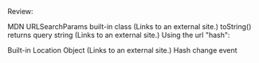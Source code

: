 Review:

MDN URLSearchParams built-in class (Links to an external site.)
toString() returns query string (Links to an external site.)
Using the url "hash":

Built-in Location Object (Links to an external site.)
Hash change event